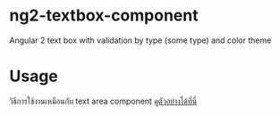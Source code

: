 # ng2-textbox-component
Angular 2 text box with validation by type (some type) and color theme 

# Usage #
วิธีการใช้งานเหมือนกับ text area component [ดูตัวอย่างได้ที่นี่](https://github.com/limjoonae/ng2-textarea-component)
